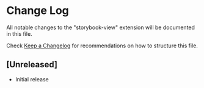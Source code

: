# Change Log
All notable changes to the "storybook-view" extension will be documented in this file.

Check [Keep a Changelog](http://keepachangelog.com/) for recommendations on how to structure this file.

## [Unreleased]
- Initial release